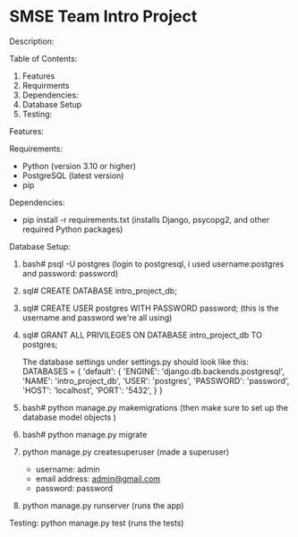 # SMSE Team Intro Project

Description:

Table of Contents:
  1. Features
  2. Requirments
  3. Dependencies:
  4. Database Setup
  5. Testing: 

Features:

Requirements: 
  - Python (version 3.10 or higher)
  - PostgreSQL (latest version)
  - pip

Dependencies:
  - pip install -r requirements.txt (installs Django, psycopg2, and other required Python packages)

Database Setup:
  1. bash# psql -U postgres (login to postgresql, i used username:postgres and password: password) 
  2. sql# CREATE DATABASE intro_project_db;
  3. sql# CREATE USER postgres WITH PASSWORD password; (this is the username and password we're all using) 
  4. sql# GRANT ALL PRIVILEGES ON DATABASE intro_project_db TO postgres;

        The database settings under settings.py should look like this: 
        DATABASES = {
          'default': {
              'ENGINE': 'django.db.backends.postgresql',
              'NAME': 'intro_project_db',
              'USER': 'postgres',
              'PASSWORD': 'password',
              'HOST': 'localhost',
              'PORT': '5432',
          }
        }

  5. bash# python manage.py makemigrations (then make sure to set up the database model objects )
  6. bash# python manage.py migrate
  7. python manage.py createsuperuser (made a superuser)
       - username: admin
       - email address: admin@gmail.com
       - password: password
  8. python manage.py runserver  (runs the app)

Testing:
python manage.py test  (runs the tests) 
